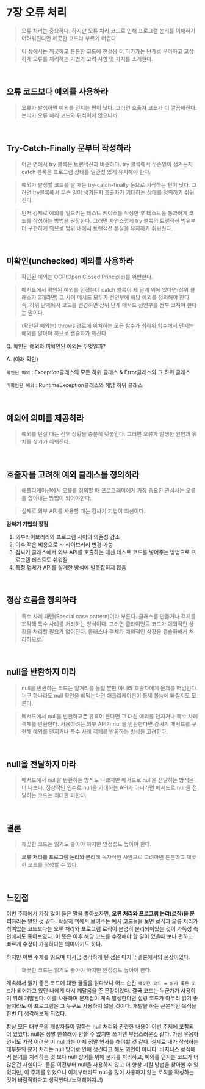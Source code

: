 # 7장 오류 처리

> 오류 처리는 중요하다. 하지만 오류 처리 코드로 인해 프로그램 논리를 이해하기 어려워진다면 깨끗한 코드라 부르기 어렵다.
> 

> 이 장에서는 깨끗하고 튼튼한 코드에 한걸음 더 다가가는 단계로 우아하고 고상하게 오류를 처리하는 기법과 고려 사항 몇 가지를 소개한다.
> 
 
<br>
 
## 오류 코드보다 예외를 사용하라

> 오류가 발생하면 예외를 던지는 편이 낫다. 그러면 호출자 코드가 더 깔끔해진다. 논리가 오류 처리 코드와 뒤섞이지 않으니까.
> 

 
<br>
 
## Try-Catch-Finally 문부터 작성하라

> 어떤 면에서 try 블록은 트랜잭션과 비슷하다. try 블록에서 무슨일이 생기든지 catch 블록은 프로그램 상태를 일관성 있게 유지해야 한다.
> 

> 예외가 발생할 코드를 짤 때는 try-catch-finally 문으로 시작하는 편이 낫다. 그러면 try블록에서 무슨 일이 생기든지 호출자가 기대하는 상태를 정의하기 쉬워진다.
> 

> 먼저 강제로 예외를 일으키는 테스트 케이스를 작성한 후 테스트를 통과하게 코드를 작성하는 방법을 권장한다. 그러면 자연스럽게 try 블록의 트랜잭션 범위부터 구현하게 되므로 범위 내에서 트랜잭션 본질을 유지하기 쉬워진다.
> 

 
<br>
 
## 미확인(unchecked) 예외를 사용하라

> 확인된 예외는 OCP(Open Closed Principle)를 위반한다.
> 

> 메서드에서 확인된 예외를 던졌는데 catch 블록이 세 단계 위에 있다면(상위 클래스가 3개라면) 그 사이 메서드 모두가 선언부에 해당 예외를 정의해야 한다. 즉, 하위 단계에서 코드를 변경하면 상위 단계 메서드 선언부를 전부 코쳐야 한다는 말이다.
> 

> (확인된 예외는) throws 경로에 위치하는 모든 함수가 최하위 함수에서 던지는 예외를 알아야 하므로 캡슐화가 깨진다.
> 

Q. 확인된 예외와 미확인된 예외는 무엇일까?

A. (아래 확인)

`확인된 예외` : Exception클래스의 모든 하위 클래스 & Error클래스와 그 하위 클래스

`미확인된 예외` : RuntimeException클래스와 해당 하위 클래스
 
<br>
 
## 예외에 의미를 제공하라

> 예외를 던질 때는 전후 상황을 충분히 덧붙인다. 그러면 오류가 발생한 원인과 위치를 찾기가 쉬워진다.
> 

 
<br>
 
## 호출자를 고려해 예외 클래스를 정의하라

> 애플리케이션에서 오류를 정의할 때 프로그래머에게 가장 중요한 관심사는 오류를 잡아내는 방법이 되어야한다.
> 

> 실제로 외부 API를 사용할 때는 감싸기 기법이 최선이다.
> 

**감싸기 기법의 장점**

1. 외부라이브러리와 프로그램 사이의 의존성 감소
2. 이후 적은 비용으로 타 라이브러리 변경 가능
3. 감싸기 클래스에서 외부 API를 호출하는 대신 테스트 코드를 넣어주는 방법으로 프로그램 테스트도 쉬워짐
4. 특정 업체가 API를 설계한 방식에 발목잡히지 않음

 
<br>
 
## 정상 흐름을 정의하라

> 특수 사례 패턴(Special case pattern)이라 부른다. 클래스를 만들거나 객체를 조작해 특수 사례를 처리하는 방식이다. 그러면 클라이언트 코드가 에외적인 상황을 처리할 필요가 없어진다. 클래스나 객체가 예외적인 상황을 캡슐화해서 처리하므로.
> 

 
<br>
 
## null을 반환하지 마라

> null을 반환하는 코드는 일거리를 늘릴 뿐만 아니라 호출자에게 문제를 떠넘긴다. 누구 하나라도 null 확인을 뺴먹는다면 애플리케이션이 통제 불능에 빠질지도 모른다.
> 

> 메서드에서 null을 반환하고픈 유혹이 든다면 그 대신 예외를 던지거나 특수 사례 객체를 반환한다.
사용하려는 외부 API가 null을 반환한다면 감싸기 메서드를 구현해 예외를 던지거나 특수 사례 객체를 반환하는 방식을 고려한다.
> 

 
<br>
 
## null을 전달하지 마라

> 메서드에서 null을 반환하는 방식도 나쁘지만 메서드로 null을 전달하는 방식은 더 나쁘다. 정상적인 인수로 null을 기대하는 API가 아니라면 메서드로 null을 전달하는 코드는 최대한 피한다.
> 

 
<br>
 
## 결론

> 깨끗한 코드는 읽기도 좋아야 하지만 안정성도 높아야 한다.
> 

> **오류 처리를 프로그램 논리와 분리**해 독자적인 사안으로 고려하면 튼튼하고 깨끗한 코드를 작성할 수 있다.
> 

 
<br>
 
## 느낀점

 이번 주제에서 가장 많이 들은 말을 뽑아보자면, **오류 처리와 프로그램 논리(로직)을 분리**하라는 말인 것 같다. 확실히 책에서 보여주는 예시 코드들을 보면 로직과 오류 처리가 섞여있는 코드보다는 오류 처리와 프로그램 로직이 분명히 분리되어있는 것이 가독성 측면에서도 좋아보였다. 이 뜻은 이후 해당 코드를 수정해야 할 일이 있을때 보다 편하고 빠르게 수정이 가능하다는 의미이기도 하다. 

 하지만 이번 주제를 읽으며 다시금 생각하게 된 점은 마지막 결론에서의 문장이었다. 

> 깨끗한 코드는 읽기도 좋아야 하지만 안정성도 높아야 한다.
> 

계속해서 읽기 좋은 코드에 대한 글들을 읽다보니 어느 순간 `깨끗한 코드 = 읽기 좋은 코드`가 되어가고 있던 나에게 다시 깨달음을 준 문장이었다. 결국 코드는 누군가가 사용하기 위해 개발된다. 이를 사용하며 문제점이 계속 발생한다면 설령 코드가 아무리 읽기 좋을지라도 이 프로그램은 그 누구도 사용하지 않을 것이다. 개발을 하는 근본적인 목적을 한번 더 생각해보게 되었다.

 항상 모든 대부분의 개발자들이 말하는 null 처리와 관련한 내용이 이번 주제에 포함되어 있었다. null은 정말 안쓸래야 안쓸 수 없지만 쓰기엔 부담스러운것 같다. 가장 유용하면서도 가장 어려운 이 null과는 이제 정말 인사를 해야할 것 같다. 실제로 내가 작성하는 대부분의 분기 처리는 null 방어로 인해 생긴다고 해도 과언이 아니다. 비지니스 로직에서 분기를 처리하는 것 보다 null 방어를 위해 분기를 처리하고, 예외를 던지는 코드가 더 많은건 사실이다. 물론 이전부터 null을 사용하지 않고 더 향상 시킬 방법을 찾아볼 수 있었지만, 이 주제를 읽었으니 이제부터라도 null을 많이 사용하지 않는 로직을 작성하는 것이 바람직하다고 생각했다.(노력해야지..!)
